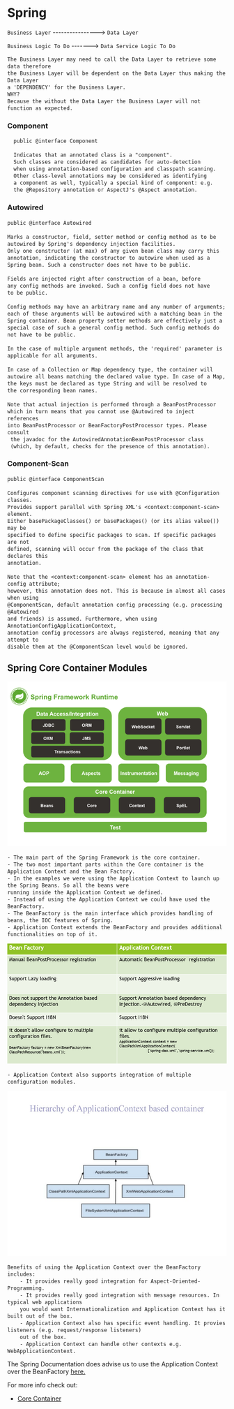 # Spring

`Business Layer` ----------------> `Data Layer`

`Business Logic To Do` -------> `Data Service Logic To Do`

    The Business Layer may need to call the Data Layer to retrieve some data therefore
    the Business Layer will be dependent on the Data Layer thus making the Data Layer 
    a 'DEPENDENCY' for the Business Layer. 
    WHY?
    Because the without the Data Layer the Business Layer will not function as expected.

  
### Component
  
      public @interface Component
      
      Indicates that an annotated class is a "component". 
      Such classes are considered as candidates for auto-detection 
      when using annotation-based configuration and classpath scanning.
      Other class-level annotations may be considered as identifying 
      a component as well, typically a special kind of component: e.g. 
      the @Repository annotation or AspectJ's @Aspect annotation.
      
### Autowired

    public @interface Autowired
    
    Marks a constructor, field, setter method or config method as to be 
    autowired by Spring's dependency injection facilities.
    Only one constructor (at max) of any given bean class may carry this 
    annotation, indicating the constructor to autowire when used as a 
    Spring bean. Such a constructor does not have to be public.
    
    Fields are injected right after construction of a bean, before 
    any config methods are invoked. Such a config field does not have 
    to be public.
    
    Config methods may have an arbitrary name and any number of arguments; 
    each of those arguments will be autowired with a matching bean in the 
    Spring container. Bean property setter methods are effectively just a 
    special case of such a general config method. Such config methods do 
    not have to be public.
    
    In the case of multiple argument methods, the 'required' parameter is 
    applicable for all arguments.
    
    In case of a Collection or Map dependency type, the container will 
    autowire all beans matching the declared value type. In case of a Map, 
    the keys must be declared as type String and will be resolved to 
    the corresponding bean names.
    
    Note that actual injection is performed through a BeanPostProcessor 
    which in turn means that you cannot use @Autowired to inject references 
    into BeanPostProcessor or BeanFactoryPostProcessor types. Please consult
     the javadoc for the AutowiredAnnotationBeanPostProcessor class 
     (which, by default, checks for the presence of this annotation).
  
### Component-Scan
    
    public @interface ComponentScan
    
    Configures component scanning directives for use with @Configuration classes. 
    Provides support parallel with Spring XML's <context:component-scan> element.
    Either basePackageClasses() or basePackages() (or its alias value()) may be 
    specified to define specific packages to scan. If specific packages are not 
    defined, scanning will occur from the package of the class that declares this 
    annotation.
    
    Note that the <context:component-scan> element has an annotation-config attribute; 
    however, this annotation does not. This is because in almost all cases when using 
    @ComponentScan, default annotation config processing (e.g. processing @Autowired 
    and friends) is assumed. Furthermore, when using AnnotationConfigApplicationContext, 
    annotation config processors are always registered, meaning that any attempt to 
    disable them at the @ComponentScan level would be ignored.
    
## Spring Core Container Modules

![Spring Core Container Modules Image](images/spring-overview.png)

    - The main part of the Spring Framework is the core container.
    - The two most important parts within the Core container is the Application Context and the Bean Factory.
    - In the examples we were using the Application Context to launch up the Spring Beans. So all the beans were 
    running inside the Application Context we defined.
    - Instead of using the Application Context we could have used the BeanFactory. 
    - The BeanFactory is the main interface which provides handling of beans, the IOC features of Spring.
    - Application Context extends the BeanFactory and provides additional functionalities on top of it.
    
 ![BeanFactory vs Application Context Image](images/BeanFactoryVsApplicationContext.png)
 
    - Application Context also supports integration of multiple configuration modules.
   
 ![ApplicationContext Based Container Image](images/Application-Context-Based-Container.jpg)

    Benefits of using the Application Context over the BeanFactory includes:
        - It provides really good integration for Aspect-Oriented-Programming. 
        - It provides really good integration with message resources. In typical web applications
        you would want Internationalization and Application Context has it built out of the box.
        - Application Context also has specific event handling. It provies listeners (e.g. request/response listeners)
        out of the box. 
        - Application Context can handle other contexts e.g. WebApplicationContext.
        
The Spring Documentation does advise us to use the Application Context over the BeanFactory [here.](https://docs.spring.io/spring/docs/current/spring-framework-reference/htmlsingle/#beans-introduction)
    
    
For more info check out:
*  [Core Container](https://docs.spring.io/spring/docs/current/spring-framework-reference/htmlsingle/#overview-core-container)